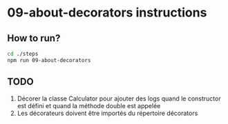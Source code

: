 # 09-about-decorators instructions

## How to run?

```Bash
cd ./steps
npm run 09-about-decorators
```

## TODO

1. Décorer la classe Calculator pour ajouter des logs quand le constructor est défini et quand la méthode double est appelée
2. Les décorateurs doivent être importés du répertoire décorators
